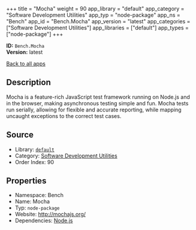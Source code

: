 ﻿+++
title = "Mocha"
weight = 90
app_library = "default"
app_category = "Software Development Utilities"
app_typ = "node-package"
app_ns = "Bench"
app_id = "Bench.Mocha"
app_version = "latest"
app_categories = ["Software Development Utilities"]
app_libraries = ["default"]
app_types = ["node-package"]
+++

**ID:** `Bench.Mocha`  
**Version:** latest  
<!--more-->

[Back to all apps](/apps/)

## Description
Mocha is a feature-rich JavaScript test framework running on Node.js
and in the browser, making asynchronous testing simple and fun.
Mocha tests run serially, allowing for flexible and accurate reporting,
while mapping uncaught exceptions to the correct test cases.

## Source

* Library: [`default`](/app_libraries/default)
* Category: [Software Development Utilities](/app_categories/software-development-utilities)
* Order Index: 90

## Properties

* Namespace: Bench
* Name: Mocha
* Typ: `node-package`
* Website: <http://mochajs.org/>
* Dependencies: [Node.js](/apps/Bench.Node)

